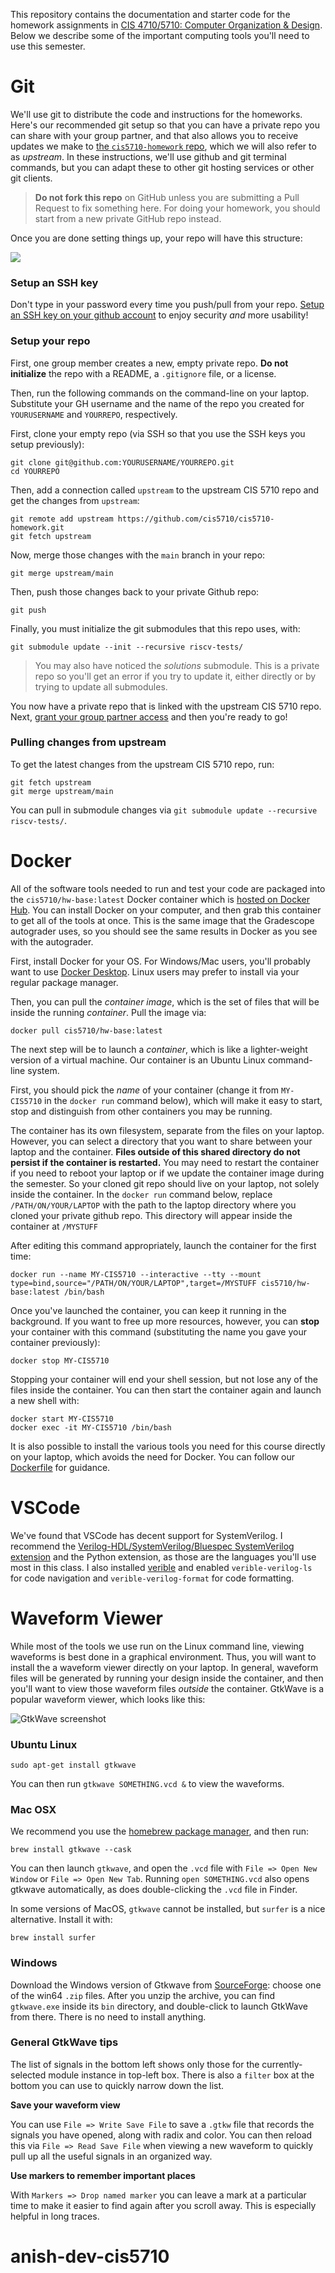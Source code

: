 This repository contains the documentation and starter code for the homework assignments in [CIS 4710/5710: Computer Organization & Design](http://cis.upenn.edu/~cis5710/). Below we describe some of the important computing tools you'll need to use this semester.

# Git
  
We'll use git to distribute the code and instructions for the homeworks. Here's our recommended git setup so that you can have a private repo you can share with your group partner, and that also allows you to receive updates we make to [the `cis5710-homework` repo](https://github.com/cis5710/cis5710-homework), which we will also refer to as *upstream*. In these instructions, we'll use github and git terminal commands, but you can adapt these to other git hosting services or other git clients.

> **Do not fork this repo** on GitHub unless you are submitting a Pull Request to fix something here. For doing your homework, you should start from a new private GitHub repo instead.

Once you are done setting things up, your repo will have this structure:

![](images/git-setup.png)

### Setup an SSH key

Don't type in your password every time you push/pull from your repo. [Setup an SSH key on your github account](https://docs.github.com/en/github/authenticating-to-github/generating-a-new-ssh-key-and-adding-it-to-the-ssh-agent#generating-a-new-ssh-key) to enjoy security _and_ more usability!

### Setup your repo

First, one group member creates a new, empty private repo. **Do not initialize** the repo with a README, a `.gitignore` file, or a license.

Then, run the following commands on the command-line on your laptop. Substitute your GH username and the name of the repo you created for `YOURUSERNAME` and `YOURREPO`, respectively.

First, clone your empty repo (via SSH so that you use the SSH keys you setup previously):
```
git clone git@github.com:YOURUSERNAME/YOURREPO.git
cd YOURREPO
```
Then, add a connection called `upstream` to the upstream CIS 5710 repo and get the changes from `upstream`:
```
git remote add upstream https://github.com/cis5710/cis5710-homework.git
git fetch upstream
```
Now, merge those changes with the `main` branch in your repo:
```
git merge upstream/main
```
Then, push those changes back to your private Github repo:
```
git push
```
Finally, you must initialize the git submodules that this repo uses, with:
```
git submodule update --init --recursive riscv-tests/
```

> You may also have noticed the *solutions* submodule. This is a private repo so you'll get an error if you try to update it, either directly or by trying to update all submodules.

You now have a private repo that is linked with the upstream CIS 5710 repo. Next, [grant your group partner access](https://docs.github.com/en/github/setting-up-and-managing-your-github-user-account/inviting-collaborators-to-a-personal-repository) and then you're ready to go!

### Pulling changes from upstream

To get the latest changes from the upstream CIS 5710 repo, run:
```
git fetch upstream
git merge upstream/main
```

You can pull in submodule changes via `git submodule update --recursive riscv-tests/`.


# Docker

All of the software tools needed to run and test your code are packaged into the `cis5710/hw-base:latest` Docker container which is [hosted on Docker Hub](https://hub.docker.com/r/cis5710/hw-base). You can install Docker on your computer, and then grab this container to get all of the tools at once. This is the same image that the Gradescope autograder uses, so you should see the same results in Docker as you see with the autograder.

First, install Docker for your OS. For Windows/Mac users, you'll probably want to use [Docker Desktop](https://www.docker.com/get-started/). Linux users may prefer to install via your regular package manager.

Then, you can pull the *container image*, which is the set of files that will be inside the running *container*. Pull the image via:
```
docker pull cis5710/hw-base:latest
```

The next step will be to launch a *container*, which is like a lighter-weight version of a virtual machine. Our container is an Ubuntu Linux command-line system.

First, you should pick the *name* of your container (change it from `MY-CIS5710` in the `docker run` command below), which will make it easy to start, stop and distinguish from other containers you may be running.

The container has its own filesystem, separate from the files on your laptop. However, you can select a directory that you want to share between your laptop and the container. **Files outside of this shared directory do not persist if the container is restarted.** You may need to restart the container if you need to reboot your laptop or if we update the container image during the semester. So your cloned git repo should live on your laptop, not solely inside the container. In the `docker run` command below, replace `/PATH/ON/YOUR/LAPTOP` with the path to the laptop directory where you cloned your private github repo. This directory will appear inside the container at `/MYSTUFF`

After editing this command appropriately, launch the container for the first time:
```
docker run --name MY-CIS5710 --interactive --tty --mount type=bind,source="/PATH/ON/YOUR/LAPTOP",target=/MYSTUFF cis5710/hw-base:latest /bin/bash
```

Once you've launched the container, you can keep it running in the background. If you want to free up more resources, however, you can **stop** your container with this command (substituting the name you gave your container previously):

```
docker stop MY-CIS5710
```

Stopping your container will end your shell session, but not lose any of the files inside the container. You can then start the container again and launch a new shell with:

```
docker start MY-CIS5710
docker exec -it MY-CIS5710 /bin/bash
```

It is also possible to install the various tools you need for this course directly on your laptop, which avoids the need for Docker. You can follow our [Dockerfile](docker/Dockerfile) for guidance.

# VSCode

We've found that VSCode has decent support for SystemVerilog. I recommend the [Verilog-HDL/SystemVerilog/Bluespec SystemVerilog extension](https://marketplace.visualstudio.com/items?itemName=mshr-h.VerilogHDL) and the Python extension, as those are the languages you'll use most in this class. I also installed [verible](https://github.com/chipsalliance/verible) and enabled `verible-verilog-ls` for code navigation and `verible-verilog-format` for code formatting.

# Waveform Viewer

While most of the tools we use run on the Linux command line, viewing waveforms is best done in a graphical environment. Thus, you will want to install the a waveform viewer directly on your laptop. In general, waveform files will be generated by running your design inside the container, and then you'll want to view those waveform files *outside* the container. GtkWave is a popular waveform viewer, which looks like this:

![GtkWave screenshot](images/gtkwave-screenshot.png)

### Ubuntu Linux


```
sudo apt-get install gtkwave
```

You can then run `gtkwave SOMETHING.vcd &` to view the waveforms.

### Mac OSX

We recommend you use the [homebrew package manager](https://brew.sh), and then run:

```
brew install gtkwave --cask
```

You can then launch `gtkwave`, and open the `.vcd` file with `File => Open New Window` or `File => Open New Tab`. Running `open SOMETHING.vcd` also opens gtkwave automatically, as does double-clicking the `.vcd` file in Finder.

In some versions of MacOS, `gtkwave` cannot be installed, but `surfer` is a nice alternative. Install it with:

```
brew install surfer
```

### Windows

Download the Windows version of Gtkwave from [SourceForge](https://sourceforge.net/projects/gtkwave/files/): choose one of the win64 `.zip` files. After you unzip the archive, you can find `gtkwave.exe` inside its `bin` directory, and double-click to launch GtkWave from there. There is no need to install anything.

### General GtkWave tips

The list of signals in the bottom left shows only those for the currently-selected module instance in top-left box. There is also a `filter` box at the bottom you can use to quickly narrow down the list.

**Save your waveform view**

You can use `File => Write Save File` to save a `.gtkw` file that records the signals you have opened, along with radix and color. You can then reload this via `File => Read Save File` when viewing a new waveform to quickly pull up all the useful signals in an organized way.

**Use markers to remember important places**

With `Markers => Drop named marker` you can leave a mark at a particular time to make it easier to find again after you scroll away. This is especially helpful in long traces.
# anish-dev-cis5710
